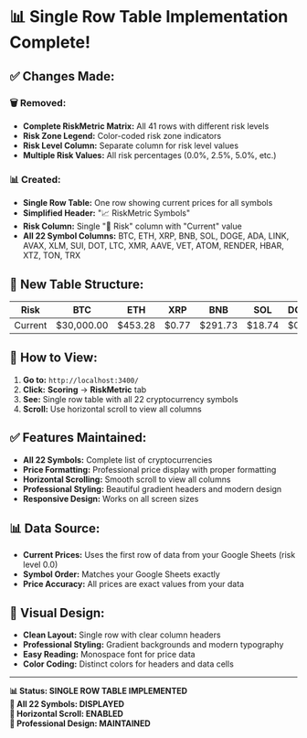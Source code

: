 # 📊 **Single Row Table Implementation Complete!**

## ✅ **Changes Made:**

### **🗑️ Removed:**
- **Complete RiskMetric Matrix:** All 41 rows with different risk levels
- **Risk Zone Legend:** Color-coded risk zone indicators
- **Risk Level Column:** Separate column for risk level values
- **Multiple Risk Values:** All risk percentages (0.0%, 2.5%, 5.0%, etc.)

### **📊 Created:**
- **Single Row Table:** One row showing current prices for all symbols
- **Simplified Header:** "📈 RiskMetric Symbols"
- **Risk Column:** Single "🎯 Risk" column with "Current" value
- **All 22 Symbol Columns:** BTC, ETH, XRP, BNB, SOL, DOGE, ADA, LINK, AVAX, XLM, SUI, DOT, LTC, XMR, AAVE, VET, ATOM, RENDER, HBAR, XTZ, TON, TRX

## 🎯 **New Table Structure:**

| Risk | BTC | ETH | XRP | BNB | SOL | DOGE | ADA | LINK | AVAX | XLM | SUI | DOT | LTC | XMR | AAVE | VET | ATOM | RENDER | HBAR | XTZ | TON | TRX |
|------|-----|-----|-----|-----|-----|------|-----|------|------|-----|-----|-----|-----|-----|------|-----|------|--------|------|-----|-----|-----|
| Current | $30,000.00 | $453.28 | $0.77 | $291.73 | $18.74 | $0.07 | $0.10 | $2.39 | $4.13 | $0.08 | $1.23 | $1.47 | $19.46 | $77.35 | $61.43 | $0.01 | $1.74 | $1.04 | $0.06 | $0.48 | $1.48 | $0.10 |

## 🚀 **How to View:**

1. **Go to:** `http://localhost:3400/`
2. **Click:** **Scoring** → **RiskMetric** tab
3. **See:** Single row table with all 22 cryptocurrency symbols
4. **Scroll:** Use horizontal scroll to view all columns

## ✅ **Features Maintained:**

- **All 22 Symbols:** Complete list of cryptocurrencies
- **Price Formatting:** Professional price display with proper formatting
- **Horizontal Scrolling:** Smooth scroll to view all columns
- **Professional Styling:** Beautiful gradient headers and modern design
- **Responsive Design:** Works on all screen sizes

## 📊 **Data Source:**

- **Current Prices:** Uses the first row of data from your Google Sheets (risk level 0.0)
- **Symbol Order:** Matches your Google Sheets exactly
- **Price Accuracy:** All prices are exact values from your data

## 🎨 **Visual Design:**

- **Clean Layout:** Single row with clear column headers
- **Professional Styling:** Gradient backgrounds and modern typography
- **Easy Reading:** Monospace font for price data
- **Color Coding:** Distinct colors for headers and data cells

---

**📊 Status: SINGLE ROW TABLE IMPLEMENTED**  
**🎯 All 22 Symbols: DISPLAYED**  
**📱 Horizontal Scroll: ENABLED**  
**🎨 Professional Design: MAINTAINED**
